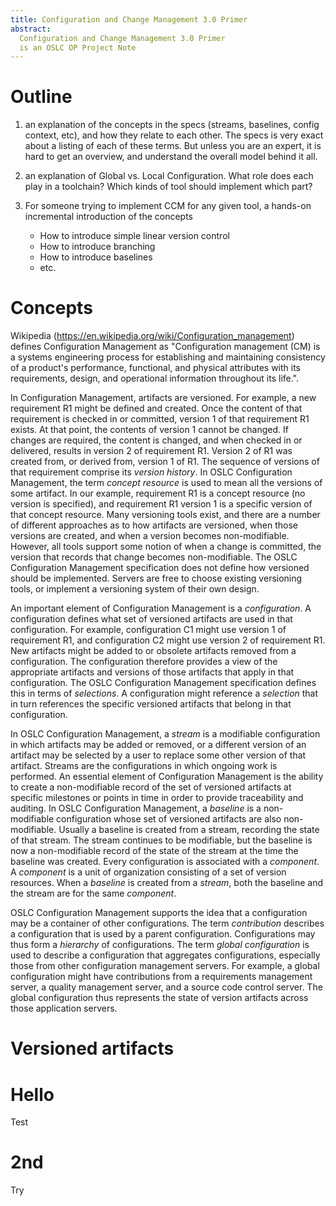 ```yaml
---
title: Configuration and Change Management 3.0 Primer
abstract: 
  Configuration and Change Management 3.0 Primer
  is an OSLC OP Project Note
---
```


# Outline






1. an explanation of the concepts in the specs (streams, baselines, config context, etc), and how they relate to each other. The specs is very exact about a listing of each of these terms. But unless you are an expert, it is hard to get an overview, and understand the overall model behind it all.

2. an explanation of Global vs. Local Configuration. What role does each play in a toolchain? Which kinds of tool should implement which part?

3. For someone trying to implement CCM for any given tool, a hands-on incremental introduction of the concepts
   * How to introduce simple linear version control
   * How to introduce branching
   * How to introduce baselines
   * etc.

# Concepts

Wikipedia (https://en.wikipedia.org/wiki/Configuration_management) defines Configuration Management as "Configuration management (CM) is a systems engineering process for establishing and maintaining consistency of a product's performance, functional, and physical attributes with its requirements, design, and operational information throughout its life.".

In Configuration Management, artifacts are versioned. For example, a new requirement R1 might be defined and created. Once the content of that requirement is checked in or committed, version 1 of that requirement R1 exists. At that point, the contents of version 1 cannot be changed. If changes are required, the content is changed, and when checked in or delivered, results in version 2 of requirement R1. Version 2 of R1 was created from, or derived from, version 1 of R1. The sequence of versions of that requirement comprise its _version history_. In OSLC Configuration Management, the term _concept resource_ is used to mean all the versions of some artifact. In our example, requirement R1 is a concept resource (no version is specified), and requirement R1 version 1 is a specific version of that concept resource. Many versioning tools exist, and there are a number of different approaches as to how artifacts are versioned, when those versions are created, and when a version becomes non-modifiable. However, all tools support some notion of when a change is committed, the version that records that change becomes non-modifiable. The OSLC Configuration Management specification does not define how versioned should be implemented. Servers are free to choose existing versioning tools, or implement a versioning system of their own design.

An important element of Configuration Management is a _configuration_. A configuration defines what set of versioned artifacts are used in that configuration. For example, configuration C1 might use version 1 of requirement R1, and configuration C2 might use version 2 of requirement R1. New artifacts might be added to or obsolete artifacts removed from a configuration. The configuration therefore provides a view of the appropriate artifacts and versions of those artifacts that apply in that configuration. The OSLC Configuration Management specification defines this in terms of _selections_. A configuration might reference a _selection_ that in turn references the specific versioned artifacts that belong in that configuration.

In OSLC Configuration Management, a _stream_ is a modifiable configuration in which artifacts may be added or removed, or a different version of an artifact may be selected by a user to replace some other version of that artifact. Streams are the configurations in which ongoing work is performed. An essential element of Configuration Management is the ability to create a non-modifiable record of the set of versioned artifacts at specific milestones or points in time in order to provide traceability and auditing. In OSLC Configuration Management, a _baseline_ is a non-modifiable configuration whose set of versioned artifacts are also non-modifiable. Usually a baseline is created from a stream, recording the state of that stream. The stream continues to be modifiable, but the baseline is now a non-modifiable record of the state of the stream at the time the baseline was created. Every configuration is associated with a _component_. A _component_ is a unit of organization consisting of a set of version resources. When a _baseline_ is created from a _stream_, both the baseline and the stream are for the same _component_.

OSLC Configuration Management supports the idea that a configuration may be a container of other configurations. The term _contribution_ describes a configuration that is used by a parent configuration. Configurations may thus form a _hierarchy_ of configurations. The term _global configuration_ is used to describe a configuration that aggregates configurations, especially those from other configuration management servers. For example, a global configuration might have contributions from a requirements management server, a quality management server, and a source code control server. The global configuration thus represents the state of version artifacts across those application servers.

# Versioned artifacts



# Hello


Test

# 2nd

Try
